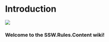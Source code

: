 # Introduction

![](https://raw.githubusercontent.com/SSWConsulting/SSW.Rules.Content/main/_docs/images/ssw-banner.png)

### Welcome to the SSW.Rules.Content wiki!





